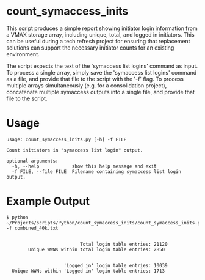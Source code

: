 # count_symaccess_inits

This script produces a simple report showing initiator login information from a
VMAX storage array, including unique, total, and logged in initiators. This can
be useful during a tech refresh project for ensuring that replacement solutions
can support the necessary initiator counts for an existing environment.

The script expects the text of the 'symaccess list logins' command as input. To
process a single array, simply save the 'symaccess list logins' command as a
file, and provide that file to the script with the '-f' flag. To process multiple
arrays simultaneously (e.g. for a consolidation project), concatenate multiple
symaccess outputs into a single file, and provide that file to the script.

# Usage

~~~
usage: count_symaccess_inits.py [-h] -f FILE

Count initiators in "symaccess list login" output.

optional arguments:
  -h, --help            show this help message and exit
  -f FILE, --file FILE  Filename containing symaccess list login output.
~~~


# Example Output

```
$ python ~/Projects/scripts/Python/count_symaccess_inits/count_symaccess_inits.py -f combined_40k.txt


                           Total login table entries: 21120
        Unique WWNs within total login table entries: 2850


                     'Logged in' login table entries: 10039
  Unique WWNs within 'Logged in' login table entries: 1713

```

